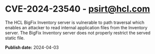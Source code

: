 # CVE-2024-23540 - psirt@hcl.com

The HCL BigFix Inventory server is vulnerable to path traversal which enables an attacker to read internal application files from the Inventory server. The BigFix Inventory server does not properly restrict the served static file.


**Publish date:** 2024-04-03
